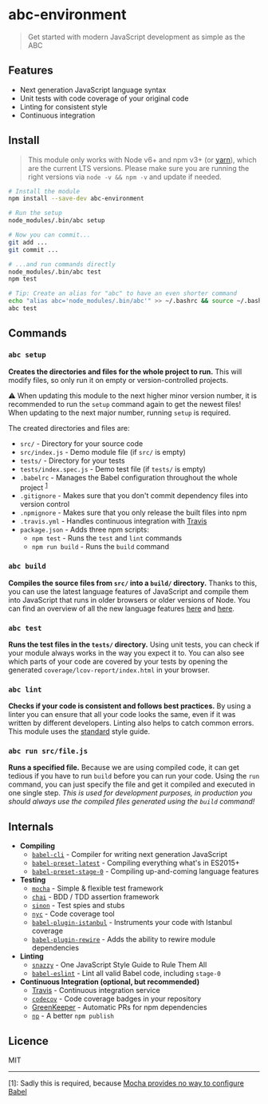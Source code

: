 # abc-environment

> Get started with modern JavaScript development as simple as the ABC

## Features

- Next generation JavaScript language syntax
- Unit tests with code coverage of your original code
- Linting for consistent style
- Continuous integration

## Install

> This module only works with Node v6+ and npm v3+ (or [yarn](https://github.com/yarnpkg/yarn)), which are the current LTS versions. Please make sure you are running the right versions via `node -v && npm -v` and update if needed.

```bash
# Install the module
npm install --save-dev abc-environment

# Run the setup
node_modules/.bin/abc setup

# Now you can commit...
git add ...
git commit ...

# ...and run commands directly
node_modules/.bin/abc test
npm test

# Tip: Create an alias for "abc" to have an even shorter command
echo "alias abc='node_modules/.bin/abc'" >> ~/.bashrc && source ~/.bashrc
abc test
```

## Commands

### `abc setup`

**Creates the directories and files for the whole project to run.** This will modify files, so only run it on empty or version-controlled projects.

⚠️ When updating this module to the next higher minor version number, it is recommended to run the `setup` command again to get the newest files! When updating to the next major number, running `setup` is required.

The created directories and files are:

- `src/` - Directory for your source code
- `src/index.js` - Demo module file (if `src/` is empty)
- `tests/` - Directory for your tests
- `tests/index.spec.js` - Demo test file (if `tests/` is empty)
- `.babelrc` - Manages the Babel configuration throughout the whole project <sup>[1](#footnote1)</sup>
- `.gitignore` - Makes sure that you don't commit dependency files into version control
- `.npmignore` - Makes sure that you only release the built files into npm
- `.travis.yml` - Handles continuous integration with [Travis](https://travis-ci.org/)
- `package.json` - Adds three npm scripts:
  - `npm test` - Runs the `test` and `lint` commands
  - `npm run build` - Runs the `build` command

### `abc build`

**Compiles the source files from `src/` into a `build/` directory.** Thanks to this, you can use the latest language features of JavaScript and compile them into JavaScript that runs in older browsers or older versions of Node. You can find an overview of all the new language features [here](https://babeljs.io/docs/plugins/preset-stage-0/) and [here](http://babeljs.io/docs/plugins/preset-latest/).

### `abc test`

**Runs the test files in the `tests/` directory.** Using unit tests, you can check if your module always works in the way you expect it to. You can also see which parts of your code are covered by your tests by opening the generated `coverage/lcov-report/index.html` in your browser.

### `abc lint`

**Checks if your code is consistent and follows best practices.** By using a linter you can ensure that all your code looks the same, even if it was written by different developers. Linting also helps to catch common errors. This module uses the [standard](http://standardjs.com/) style guide.

### `abc run src/file.js`

**Runs a specified file.** Because we are using compiled code, it can get tedious if you have to run `build` before you can run your code. Using the `run` command, you can just specify the file and get it compiled and executed in one single step. *This is used for development purposes, in production you should always use the compiled files generated using the `build` command!*

## Internals

- **Compiling**
  - [`babel-cli`](https://github.com/babel/babel) - Compiler for writing next generation JavaScript
  - [`babel-preset-latest`](https://github.com/babel/babel/tree/master/packages/babel-preset-latest) - Compiling everything what's in ES2015+
  - [`babel-preset-stage-0`](https://github.com/babel/babel/tree/master/packages/babel-preset-stage-0) - Compiling up-and-coming language features
- **Testing**
  - [`mocha`](https://github.com/mochajs/mocha) - Simple & flexible test framework
  - [`chai`](https://github.com/chaijs/chai) - BDD / TDD assertion framework
  - [`sinon`](https://github.com/sinonjs/sinon) - Test spies and stubs
  - [`nyc`](https://github.com/istanbuljs/nyc) - Code coverage tool
  - [`babel-plugin-istanbul`](https://github.com/istanbuljs/babel-plugin-istanbul) - Instruments your code with Istanbul coverage
  - [`babel-plugin-rewire`](https://github.com/speedskater/babel-plugin-rewire) - Adds the ability to rewire module dependencies
- **Linting**
  - [`snazzy`](https://github.com/feross/snazzy) - One JavaScript Style Guide to Rule Them All
  - [`babel-eslint`](https://github.com/babel/babel-eslint) - Lint all valid Babel code, including `stage-0`
- **Continuous Integration (optional, but recommended)**
  - [Travis](https://travis-ci.org/) - Continuous integration service
  - [`codecov`](https://github.com/codecov/codecov-node) - Code coverage badges in your repository
  - [GreenKeeper](https://greenkeeper.io/) - Automatic PRs for npm dependencies
  - [`np`](https://github.com/sindresorhus/np) - A better `npm publish`

## Licence

MIT

---

<a name="footnote1">[1]</a>: Sadly this is required, because [Mocha provides no way to configure Babel](http://jamesknelson.com/testing-in-es6-with-mocha-and-babel-6/)